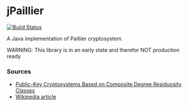 jPaillier 
=========
[![Build Status](https://travis-ci.org/kunerd/jpaillier.png?branch=master)](https://travis-ci.org/kunerd/jpaillier)

A Java implementation of Paillier cryptosystem.

WARNING: This library is in an early state and therefor NOT production ready


### Sources
 * [Public-Key Cryptosystems Based on Composite
Degree Residuosity Classes](http://www.cs.tau.ac.il/~fiat/crypt07/papers/Pai99pai.pdf)
 * [Wikipedia article](https://en.wikipedia.org/wiki/Paillier_cryptosystem)
